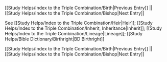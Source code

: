 [[Study Helps/Index to the Triple Combination/Birth|Previous Entry]]  ||  [[Study Helps/Index to the Triple Combination/Bishop|Next Entry]]

 See [[Study Helps/Index to the Triple Combination/Heir|Heir]]; [[Study Helps/Index to the Triple Combination/Inherit, Inheritance|Inherit]]; [[Study Helps/Index to the Triple Combination/Lineage|Lineage]]; [[Study Helps/Bible Dictionary/Birthright|BD Birthright]]

[[Study Helps/Index to the Triple Combination/Birth|Previous Entry]]  ||  [[Study Helps/Index to the Triple Combination/Bishop|Next Entry]]